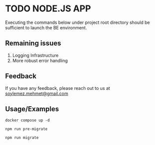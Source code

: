 
# TODO NODE.JS APP

Executing the commands below under project root directory should be sufficient to launch the BE environment.

## Remaining issues

1) Logging Infrastructure
2) More robust error handling

## Feedback

If you have any feedback, please reach out to us at soylemez.mehmet@gmail.com


## Usage/Examples

```
docker compose up -d 

npm run pre-migrate

npm run migrate
```
